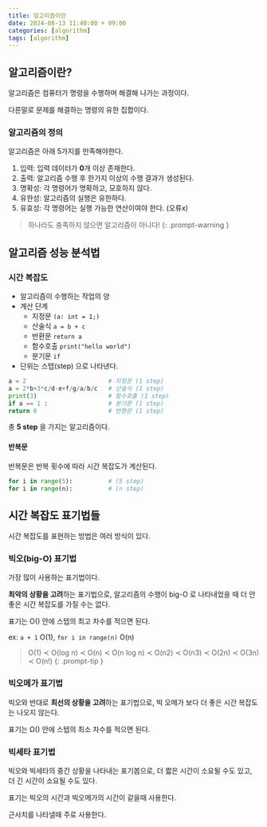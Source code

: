 ```yaml
---
title: 알고리즘이란
date: 2024-08-13 11:40:00 + 09:00
categories: [algorithm]
tags: [algorithm]
---
```


## 알고리즘이란?
알고리즘은 컴퓨터가 명령을 수행하며 해결해 나가는 과정이다.

다른말로 문제를 해결하는 명령의 유한 집합이다.

### 알고리즘의 정의
알고리즘은 아래 5가지를 만족해야한다.
1. 입력: 입력 데이터가 **0**개 이상 존재한다.
2. 출력: 알고리즘 수행 후 한가지 이상의 수행 결과가 생성된다.
3. 명확성: 각 명령어가 명확하고, 모호하지 않다.
4. 유한성: 알고리즘의 실행은 유한하다.
5. 유효성: 각 명령어는 실행 가능한 연산이여야 한다. (오류x)
> 하나라도 충족하지 않으면 알고리즘이 아니다!
{: .prompt-warning }

## 알고리즘 성능 분석법
### 시간 복잡도
- 알고리즘이 수행하는 작업의 양
- 계산 단계
  - 지정문 `(a: int = 1;)`
  - 산술식 `a = b + c`
  - 반환문 `return a`
  - 함수호출 `print("hello world")`
  - 분기문 `if`
- 단위는 스텝(step) 으로 나타낸다.

```python
a = 2                       # 지정문 (1 step)
a = 2*b+3*c/d-e+f/g/a/b/c   # 산술식 (1 step)
print(3)                    # 함수호출 (1 step)
if a == 1 :                 # 분기문 (1 step)
return 6                    # 반환문 (1 step)
```
총 **5 step** 을 가지는 알고리즘이다.

#### 반복문
반복문은 반복 횟수에 따라 시간 복잡도가 계산된다.
```python
for i in range(5):          # (5 step)
for i in range(n):          # (n step)
```

## 시간 복잡도 표기법들
시간 복잡도를 표현하는 방법은 여러 방식이 있다.

### 빅오(big-O) 표기법
가장 많이 사용하는 표기법이다.

**최악의 상황을 고려**하는 표기법으로, 알고리즘의 수행이 big-O 로 나타내었을 때 더 안좋은 시간 복잡도를 가질 수는 없다.

표기는 O() 안에 스텝의 최고 차수를 적으면 된다.

ex: `a + 1` O(1), `for i in range(n)` O(n)

> O(1) ≺ O(log n) ≺ O(n) ≺ O(n log n) ≺ O(n2) ≺ O(n3) ≺ O(2n) ≺ O(3n) ≺ O(n!)
{: .prompt-tip }


### 빅오메가 표기법
빅오와 반대로 **최선의 상황을 고려**하는 표기법으로, 빅 오메가 보다 더 좋은 시간 복잡도는 나오지 않는다.

표기는 Ω() 안에 스텝의 최소 차수를 적으면 된다.

### 빅세타 표기법
빅오와 빅세타의 중간 상황을 나타내는 표기봅으로, 더 짧은 시간이 소요될 수도 있고, 더 긴 시간이 소요될 수도 있다.

표기는 빅오의 시간과 빅오메가의 시간이 같을때 사용한다.

근사치를 나타낼때 주로 사용한다.
